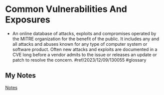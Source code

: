 # Common Vulnerabilities And Exposures
- An online database of attacks, exploits and compromises operated by the MITRE organization for the benefit of the public. It includes any and all attacks and abuses known for any type of computer system or software product. Often new attacks and exploits are documented in a CVE long before a vendor admits to the issue or releases an update or patch to resolve the concern. #ref/2023/12/09/130055 #glossary
## My Notes
[Notes](mynotes/common-vulnerabilities-and-exposures-notes.md)
